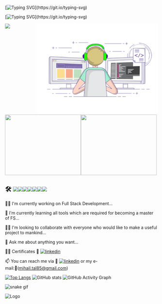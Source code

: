 [![Typing SVG](https://readme-typing-svg.herokuapp.com?font=Timmana&size=25&duration=6000&color=180707&center=true&vCenter=true&lines=%F0%9F%94%97+Hi+I'm+Mihail+Tal!...)](https://git.io/typing-svg) 

[![Typing SVG](https://readme-typing-svg.herokuapp.com?font=Timmana&size=20&duration=6000&color=180707&center=true&vCenter=true&lines=%F0%9F%94%97+Full+Stack+Developer+and+chess+addict...)](https://git.io/typing-svg)

![](https://api.visitorbadge.io/api/VisitorHit?user=Tal58f&repo=github-visitors-badge&countColor=%237B1E7A)
<img src="developer.gif" width="400" align="right" alt="logo">
<img src="https://c.tenor.com/WkvX9dBN0G0AAAAd/be%C5%9Fikta%C5%9F-flag.gif" width="250" height="200" /><img src="https://phoneky.co.uk/thumbs/screensavers/down/games/pacman_1u2pcy2y.gif" width="250" height="200" />


## 🛠 <img src="https://img.shields.io/badge/Python-FFD43B?style=for-the-badge&logo=python&logoColor=blue" /><img src="https://img.shields.io/badge/JavaScript-323330?style=for-the-badge&logo=javascript&logoColor=F7DF1E" /><img src="https://img.shields.io/badge/HTML5-E34F26?style=for-the-badge&logo=html5&logoColor=white" /><img src="https://img.shields.io/badge/CSS3-1572B6?style=for-the-badge&logo=css3&logoColor=white" /><img src="https://img.shields.io/badge/SQLite-07405E?style=for-the-badge&logo=sqlite&logoColor=white" /><img src="https://img.shields.io/badge/Linux-FCC624?style=for-the-badge&logo=linux&logoColor=black" /><img src="https://img.shields.io/badge/Jira-0052CC?style=for-the-badge&logo=Jira&logoColor=white" />


👩‍💻  I'm currently working on Full Stack Development...

🧠 I'm currently learning all tools which are required for becoming a master of FS...

👯‍♀️ I'm looking to collaborate with everyone who would like to make a useful project to mankind... 

🤔 Ask me about anything you want...

:man_student: Certificates 🔗 [![linkedin](https://img.shields.io/badge/linkedin-0A66C2?style=for-the-badge&logo=linkedin&logoColor=white)](https://www.linkedin.com/in/talha-toparl%C4%B1-49055372/details/certifications/)

📫 You can reach me via 🔗 [![linkedin](https://img.shields.io/badge/linkedin-0A66C2?style=for-the-badge&logo=linkedin&logoColor=white)](https://www.linkedin.com/in/talha-toparl%C4%B1-49055372/) or my e-mail:🔗(mihail.tal85@gmail.com)

[![Top Langs](https://github-readme-stats.vercel.app/api/top-langs/?username=Tal58)](https://github.com/Tal58/github-readme-stats)
![GitHub stats](https://github-readme-stats.vercel.app/api?username=Tal58&show_icons=true) 
![GitHub Activity Graph](https://activity-graph.herokuapp.com/graph?username=Tal58)  

![snake gif](https://github.com/bulutluoz/Java-fall-2021/blob/output/github-contribution-grid-snake.gif)

![Logo](https://bigthink.com/wp-content/uploads/2022/01/AdobeStock_236786791.jpeg?lb=1536,864)

